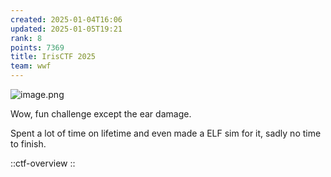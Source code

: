 ```yaml
---
created: 2025-01-04T16:06
updated: 2025-01-05T19:21
rank: 8
points: 7369
title: IrisCTF 2025
team: wwf
---
```


![image.png](https://res.cloudinary.com/kumonochisanaka/image/upload/v1736121844/2025/01/a6a7d29ded60a3646777b5b7e564379a.png)

Wow, fun challenge except the ear damage.

Spent a lot of time on lifetime and even made a ELF sim for it, sadly no time to finish.

::ctf-overview
::
